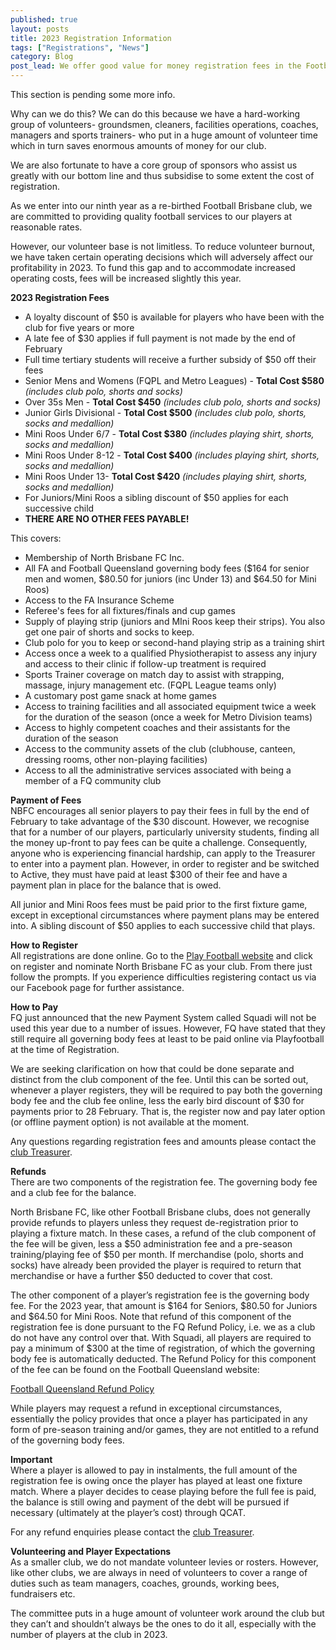 ```yaml
---
published: true
layout: posts
title: 2023 Registration Information
tags: ["Registrations", "News"]
category: Blog
post_lead: We offer good value for money registration fees in the Football Queensland competition. Below we have published fees for all senior and junior teams and fee inlcusions.
---
```


This section is pending some more info.

Why can we do this? We can do this because we have a hard-working group of volunteers- groundsmen, cleaners, facilities operations, coaches, managers and sports trainers- who put in a huge amount of volunteer time which in turn saves enormous amounts of money for our club.

We are also fortunate to have a core group of sponsors who assist us greatly with our bottom line and thus subsidise to some extent the cost of registration.

As we enter into our ninth year as a re-birthed Football Brisbane club, we are committed to providing quality football services to our players at reasonable rates.

However, our volunteer base is not limitless. To reduce volunteer burnout, we have taken certain operating decisions which will adversely affect our profitability in 2023. To fund this gap and to accommodate increased operating costs, fees will be increased slightly this year.

**2023 Registration Fees**

- A loyalty discount of $50 is available for players who have been with the club for five years or more
- A late fee of $30 applies if full payment is not made by the end of February
- Full time tertiary students will receive a further subsidy of $50 off their fees
- Senior Mens and Womens (FQPL and Metro Leagues) - **Total Cost $580** _(includes club polo, shorts and socks)_
- Over 35s Men - **Total Cost $450** _(includes club polo, shorts and socks)_
- Junior Girls Divisional - **Total Cost $500** _(includes club polo, shorts, socks and medallion)_
- Mini Roos Under 6/7 - **Total Cost $380** _(includes playing shirt, shorts, socks and medallion)_
- Mini Roos Under 8-12 - **Total Cost $400** _(includes playing shirt, shorts, socks and medallion)_
- Mini Roos Under 13- **Total Cost $420** _(includes playing shirt, shorts, socks and medallion)_
- For Juniors/Mini Roos a sibling discount of $50 applies for each successive child
- **THERE ARE NO OTHER FEES PAYABLE!**

This covers:

- Membership of North Brisbane FC Inc.
- All FA and Football Queensland governing body fees ($164 for senior men and women, $80.50 for juniors (inc Under 13) and $64.50 for Mini Roos)
- Access to the FA Insurance Scheme
- Referee's fees for all fixtures/finals and cup games
- Supply of playing strip (juniors and MIni Roos keep their strips). You also get one pair of shorts and socks to keep.
- Club polo for you to keep or second-hand playing strip as a training shirt
- Access once a week to a qualified Physiotherapist to assess any injury and access to their clinic if follow-up treatment is required
- Sports Trainer coverage on match day to assist with strapping, massage, injury management etc. (FQPL League teams only)
- A customary post game snack at home games
- Access to training facilities and all associated equipment twice a week for the duration of the season (once a week for Metro Division teams)
- Access to highly competent coaches and their assistants for the duration of the season
- Access to the community assets of the club (clubhouse, canteen, dressing rooms, other non-playing facilities)
- Access to all the administrative services associated with being a member of a FQ community club

**Payment of Fees**  
NBFC encourages all senior players to pay their fees in full by the end of February to take advantage of the $30 discount. However, we recognise that for a number of our players, particularly university students, finding all the money up-front to pay fees can be quite a challenge. Consequently, anyone who is experiencing financial hardship, can apply to the Treasurer to enter into a payment plan. However, in order to register and be switched to Active, they must have paid at least $300 of their fee and have a payment plan in place for the balance that is owed.

All junior and Mini Roos fees must be paid prior to the first fixture game, except in exceptional circumstances where payment plans may be entered into. A sibling discount of $50 applies to each successive child that plays.

**How to Register**  
All registrations are done online. Go to the [Play Football website](https://www.playfootball.com.au) and click on register and nominate North Brisbane FC as your club. From there just follow the prompts. If you experience difficulties registering contact us via our Facebook page for further assistance.

**How to Pay**  
FQ just announced that the new Payment System called Squadi will not be used this year due to a number of issues. However, FQ have stated that they still require all governing body fees at least to be paid online via Playfootball at the time of Registration.

We are seeking clarification on how that could be done separate and distinct from the club component of the fee. Until this can be sorted out, whenever a player registers, they will be required to pay both the governing body fee and the club fee online, less the early bird discount of $30 for payments prior to 28 February. That is, the register now and pay later option (or offline payment option) is not available at the moment.

Any questions regarding registration fees and amounts please contact the [club Treasurer](/about/committee).

**Refunds**  
There are two components of the registration fee. The governing body fee and a club fee for the balance.

North Brisbane FC, like other Football Brisbane clubs, does not generally provide refunds to players unless they request de-registration prior to playing a fixture match. In these cases, a refund of the club component of the fee will be given, less a $50 administration fee and a pre-season training/playing fee of $50 per month. If merchandise (polo, shorts and socks) have already been provided the player is required to return that merchandise or have a further $50 deducted to cover that cost.

The other component of a player’s registration fee is the governing body fee. For the 2023 year, that amount is $164 for Seniors, $80.50 for Juniors and $64.50 for Mini Roos. Note that refund of this component of the registration fee is done pursuant to the FQ Refund Policy, i.e. we as a club do not have any control over that. With Squadi, all players are required to pay a minimum of $300 at the time of registration, of which the governing body fee is automatically deducted. The Refund Policy for this component of the fee can be found on the Football Queensland website:

[Football Queensland Refund Policy](https://footballqueensland.com.au/wp-content/uploads/2020/03/FQ-Refund-Policy-2020.pdf)

While players may request a refund in exceptional circumstances, essentially the policy provides that once a player has participated in any form of pre-season training and/or games, they are not entitled to a refund of the governing body fees.

**Important**  
Where a player is allowed to pay in instalments, the full amount of the registration fee is owing once the player has played at least one fixture match. Where a player decides to cease playing before the full fee is paid, the balance is still owing and payment of the debt will be pursued if necessary (ultimately at the player’s cost) through QCAT.

For any refund enquiries please contact the [club Treasurer](/about/committee).

**Volunteering and Player Expectations**  
As a smaller club, we do not mandate volunteer levies or rosters.
However, like other clubs, we are always in need of volunteers to cover a range of duties such as team managers, coaches, grounds, working bees, fundraisers etc.

The committee puts in a huge amount of volunteer work around the club but they can’t and shouldn’t always be the ones to do it all, especially with the number of players at the club in 2023.
